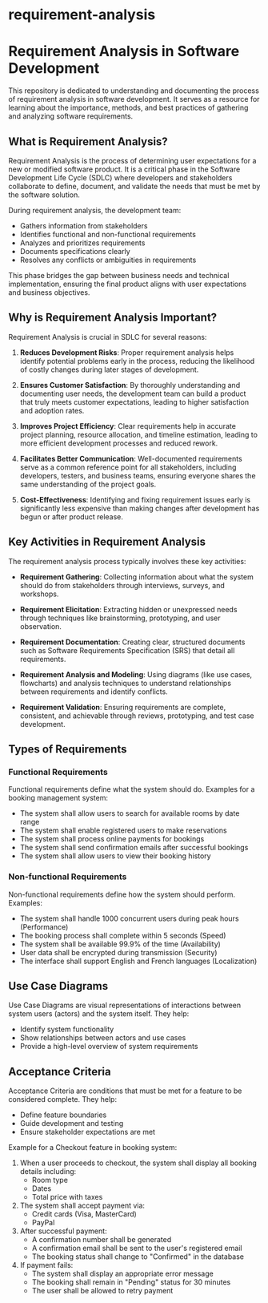 # requirement-analysis
# Requirement Analysis in Software Development

This repository is dedicated to understanding and documenting the process of requirement analysis in software development. It serves as a resource for learning about the importance, methods, and best practices of gathering and analyzing software requirements.

## What is Requirement Analysis?

Requirement Analysis is the process of determining user expectations for a new or modified software product. It is a critical phase in the Software Development Life Cycle (SDLC) where developers and stakeholders collaborate to define, document, and validate the needs that must be met by the software solution.

During requirement analysis, the development team:
- Gathers information from stakeholders
- Identifies functional and non-functional requirements
- Analyzes and prioritizes requirements
- Documents specifications clearly
- Resolves any conflicts or ambiguities in requirements

This phase bridges the gap between business needs and technical implementation, ensuring the final product aligns with user expectations and business objectives.

## Why is Requirement Analysis Important?

Requirement Analysis is crucial in SDLC for several reasons:

1. **Reduces Development Risks**: Proper requirement analysis helps identify potential problems early in the process, reducing the likelihood of costly changes during later stages of development.

2. **Ensures Customer Satisfaction**: By thoroughly understanding and documenting user needs, the development team can build a product that truly meets customer expectations, leading to higher satisfaction and adoption rates.

3. **Improves Project Efficiency**: Clear requirements help in accurate project planning, resource allocation, and timeline estimation, leading to more efficient development processes and reduced rework.

4. **Facilitates Better Communication**: Well-documented requirements serve as a common reference point for all stakeholders, including developers, testers, and business teams, ensuring everyone shares the same understanding of the project goals.

5. **Cost-Effectiveness**: Identifying and fixing requirement issues early is significantly less expensive than making changes after development has begun or after product release.

## Key Activities in Requirement Analysis

The requirement analysis process typically involves these key activities:

- **Requirement Gathering**: Collecting information about what the system should do from stakeholders through interviews, surveys, and workshops.
  
- **Requirement Elicitation**: Extracting hidden or unexpressed needs through techniques like brainstorming, prototyping, and user observation.

- **Requirement Documentation**: Creating clear, structured documents such as Software Requirements Specification (SRS) that detail all requirements.

- **Requirement Analysis and Modeling**: Using diagrams (like use cases, flowcharts) and analysis techniques to understand relationships between requirements and identify conflicts.

- **Requirement Validation**: Ensuring requirements are complete, consistent, and achievable through reviews, prototyping, and test case development.

## Types of Requirements

### Functional Requirements
Functional requirements define what the system should do. Examples for a booking management system:

- The system shall allow users to search for available rooms by date range
- The system shall enable registered users to make reservations
- The system shall process online payments for bookings
- The system shall send confirmation emails after successful bookings
- The system shall allow users to view their booking history

### Non-functional Requirements
Non-functional requirements define how the system should perform. Examples:

- The system shall handle 1000 concurrent users during peak hours (Performance)
- The booking process shall complete within 5 seconds (Speed)
- The system shall be available 99.9% of the time (Availability)
- User data shall be encrypted during transmission (Security)
- The interface shall support English and French languages (Localization)

## Use Case Diagrams

Use Case Diagrams are visual representations of interactions between system users (actors) and the system itself. They help:
- Identify system functionality
- Show relationships between actors and use cases
- Provide a high-level overview of system requirements

## Acceptance Criteria

Acceptance Criteria are conditions that must be met for a feature to be considered complete. They help:
- Define feature boundaries
- Guide development and testing
- Ensure stakeholder expectations are met

Example for a Checkout feature in booking system:
1. When a user proceeds to checkout, the system shall display all booking details including:
   - Room type
   - Dates
   - Total price with taxes
2. The system shall accept payment via:
   - Credit cards (Visa, MasterCard)
   - PayPal
3. After successful payment:
   - A confirmation number shall be generated
   - A confirmation email shall be sent to the user's registered email
   - The booking status shall change to "Confirmed" in the database
4. If payment fails:
   - The system shall display an appropriate error message
   - The booking shall remain in "Pending" status for 30 minutes
   - The user shall be allowed to retry payment

